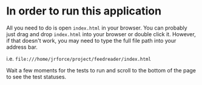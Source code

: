 # In order to run this application

All you need to do is open `index.html` in your browser.  You can probably just
drag and drop `index.html` into your browser or double click it.  However, if that doesn't work, you may need
to type the full file path into your address bar.

i.e. `file:///home/jrforce/project/feedreader/index.html`

Wait a few moments for the tests to run and scroll to the bottom of the page to see the test statuses.
